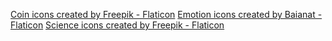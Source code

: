 <a href="https://www.flaticon.com/free-icons/coin" title="coin icons">Coin icons created by Freepik - Flaticon</a>
<a href="https://www.flaticon.com/free-icons/emotion" title="emotion icons">Emotion icons created by Baianat - Flaticon</a>
<a href="https://www.flaticon.com/free-icons/science" title="science icons">Science icons created by Freepik - Flaticon</a>
